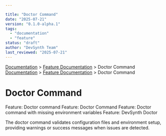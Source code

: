 ```yaml
---

title: "Doctor Command"
date: "2025-07-21"
version: "0.1.0-alpha.1"
tags:
  - "documentation"
  - "feature"
status: "draft"
author: "DevSynth Team"
last_reviewed: "2025-07-21"
---
```

<div class="breadcrumbs">
<a href="../index.md">Documentation</a> &gt; <a href="index.md">Feature Documentation</a> &gt; Doctor Command
</div>

<div class="breadcrumbs">
<a href="../index.md">Documentation</a> &gt; <a href="index.md">Feature Documentation</a> &gt; Doctor Command
</div>

# Doctor Command

Feature: Doctor command
Feature: Doctor Command
Feature: Doctor command with missing environment variables
Feature: DevSynth Doctor

The doctor command validates configuration files and environment setup, providing warnings or success messages when issues are detected.
